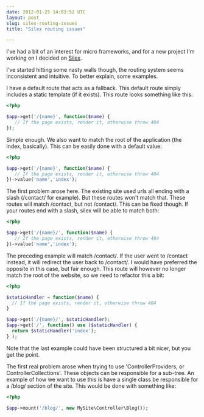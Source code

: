 ```yaml
---
date: 2012-01-25 14:03:52 UTC
layout: post
slug: silex-routing-issues
title: "Silex routing issues"

---
```

<p>I've had a bit of an interest for micro frameworks, and for a new project I'm working on I decided on <a href="http://silex.sensiolabs.org/">Silex</a>.</p>

<p>I've started hitting some nasty walls though, the routing system seems inconsistent and intuitive. To better explain, some examples.</p>

<p>I have a default route that acts as a fallback. This default route simply includes a static template (if it exists). This route looks something like this:</p>

```php
<?php

$app->get('/{name}', function($name) { 
   // If the page exists, render it, otherwise throw 404
});

```

<p>Simple enough. We also want to match the root of the application (the index, basically). This can be easily done with a default value:</p>

```php
<?php

$app->get('/{name}', function($name) { 
   // If the page exists, render it, otherwise throw 404
})->value('name','index');

```

<p>The first problem arose here. The existing site used urls all ending with a slash (/contact/ for example). But these routes won't match that. These routes will match /contact, but not /contact/. This can be fixed though. If your routes end with a slash, silex will be able to match both:</p>

```php
<?php

$app->get('/{name}/', function($name) { 
   // If the page exists, render it, otherwise throw 404
})->value('name','index');

```

<p>The preceding example will match /contact/. If the user went to /contact instead, it will redirect the user back to /contact/. I would have preferred the opposite in this case, but fair enough. This route will however no longer match the root of the website, so we need to refactor this a bit:</p>

```php
<?php

$staticHandler = function($name) {
  // If the page exists, render it, otherwise throw 404
}

$app->get('/{name}/', $staticHandler);
$app->get('/', function() use ($staticHandler) { 
  return $staticHandler('index'); 
} );

```

<p>Note that the last example could have been structured a bit nicer, but you get the point.</p>

<p>The first real problem arose when trying to use 'ControllerProviders, or ControllerCollections'. These objects can be responsible for a sub-tree. An example of how we want to use this is have a single class be responsible for a /blog/ section of the site. This would be done with something like:</p>

```php
<?php

$app->mount('/blog/', new MySite\Controller\Blog());

```

